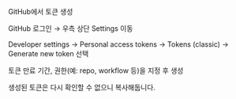 GitHub에서 토큰 생성

GitHub 로그인 → 우측 상단 Settings 이동

Developer settings → Personal access tokens → Tokens (classic) → Generate new token 선택

토큰 만료 기간, 권한(예: repo, workflow 등)을 지정 후 생성

생성된 토큰은 다시 확인할 수 없으니 복사해둡니다.